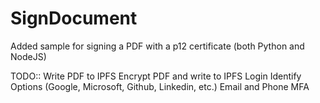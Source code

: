 # SignDocument

Added sample for signing a PDF with a p12 certificate (both Python and NodeJS)

TODO::
Write PDF to IPFS
Encrypt PDF and write to IPFS
Login Identify Options (Google, Microsoft, Github, Linkedin, etc.)
Email and Phone MFA
